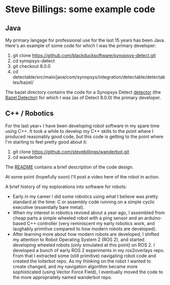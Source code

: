 # Steve Billings: some example code

## Java

My primary langage for professional use for the last 15 years has been Java. Here's an example of some code for which I was the primary developer:

1. git clone https://github.com/blackducksoftware/synopsys-detect.git
1. cd synopsys-detect
1. git checkout 8.0.0
1. cd detectable/src/main/java/com/synopsys/integration/detectable/detectables/bazel/

The bazel directory contains the code for a Synopsys Detect [detector](https://community.synopsys.com/s/document-item?bundleId=integrations-detect&topicId=components/detectors.html&_LANG=enus) (the [Bazel Detector](https://community.synopsys.com/s/document-item?bundleId=integrations-detect&topicId=packagemgrs/bazel.html&_LANG=enus)) for which I was (as of Detect 8.0.0) the primary developer.

## C++ / Robotics

For the last year+ I have been developing robot software in my spare time using C++. It took a while to develop my C++ skills to the point where I produced reasonably good code, but this code is getting to the point where I'm starting to feel pretty good about it:

1. git clone https://github.com/stevebillings/wanderbot.git
1. cd wanderbot

The [README](https://github.com/stevebillings/wanderbot#readme) contains a brief description of the code design.

At some point (hopefully soon) I'll post a video here of the robot in action.

A brief history of my explorations into software for robots:

* Early in my career I did some robotics using what I believe was pretty standard at the time: C or assembly code running on a simple cyclic executive (essentially bare metal).
* When my interest in robotics revived about a year ago, I assembled from cheap parts a simple wheeled robot with a ping sensor and an arduino-based C++ controller (very reminiscent my early robotics work, and laughably primitive compared to how modern robots are developed).
* After learning more about how modern robots are developed, I shifted my attention to Robot Operating System 2 (ROS 2), and started developing wheeled robots (only simulated at this point) on ROS 2. I developed a bunch of early ROS 2 experiments in my ros2overlays repo. From that I extracted some (still primitive) navigating robot code and created the loiterbot repo. As my thinking on the robot I wanted to create changed, and my navigation algorithm became more sophisticated (using Vector Force Field), I eventually moved the code to the more appropriately named wanderbot repo.
